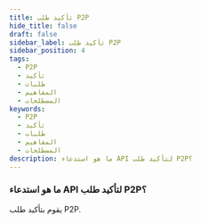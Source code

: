 ```yaml
---
title: تأكيد طلب P2P
hide_title: false
draft: false
sidebar_label: تأكيد طلب P2P
sidebar_position: 4
tags:
  - P2P
  - تأكيد
  - طلبات
  - المفاهيم
  - المصطلحات
keywords:
  - P2P
  - تأكيد
  - طلبات
  - المفاهيم
  - المصطلحات
description: ما هو استدعاء API لتأكيد طلب P2P؟
---
```


### ما هو استدعاء API لتأكيد طلب P2P؟

يقوم بتأكيد طلب P2P.

